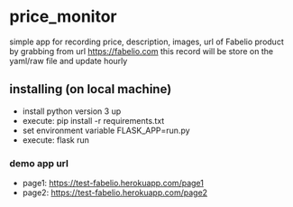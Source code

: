 # price_monitor
simple app for recording price, description, images, url of Fabelio product by grabbing from url https://fabelio.com
this record will be store on the yaml/raw file and update hourly

## installing (on local machine)
 * install python version 3 up
 * execute: pip install -r requirements.txt
 * set environment variable FLASK_APP=run.py
 * execute: flask run

### demo app url
* page1: https://test-fabelio.herokuapp.com/page1
* page2: https://test-fabelio.herokuapp.com/page2
